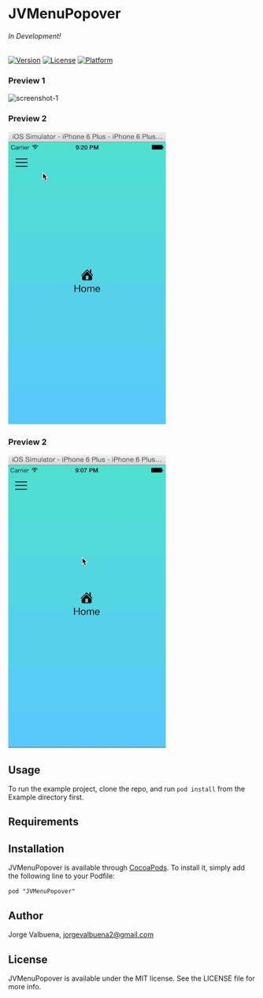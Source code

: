 # JVMenuPopover

###### In Development!

[![Version](https://img.shields.io/cocoapods/v/JVMenuPopover.svg?style=flat)](http://cocoadocs.org/docsets/JVMenuPopover)
[![License](https://img.shields.io/cocoapods/l/JVMenuPopover.svg?style=flat)](http://cocoadocs.org/docsets/JVMenuPopover)
[![Platform](https://img.shields.io/cocoapods/p/JVMenuPopover.svg?style=flat)](http://cocoadocs.org/docsets/JVMenuPopover)

### Preview 1

![screenshot-1](http://i.imgur.com/6zWfnBH.gifv)

<!--<a href="http://www.youtube.com/watch?feature=player_embedded&v=PeAu5T2dbAk?autoplay=1" target="_blank"><img src="http://img.youtube.com/vi/PeAu5T2dbAk/0.jpg" 
alt="Preview 1" width="420" height="315" border="1" /></a>-->

<!--<iframe width="420" height="315" src="https://www.youtube.com/embed/PeAu5T2dbAk?autoplay=1" frameborder="0" allowfullscreen></iframe>-->

### Preview 2
![screenshot-1](Example/Previews/menu_with_nopic.gif)

### Preview 2
![screenshot-1](Example/Previews/menu_with_vibrancy.gif)

## Usage

To run the example project, clone the repo, and run `pod install` from the Example directory first.

## Requirements

## Installation

JVMenuPopover is available through [CocoaPods](http://cocoapods.org). To install
it, simply add the following line to your Podfile:

    pod "JVMenuPopover"

## Author

Jorge Valbuena, jorgevalbuena2@gmail.com

## License

JVMenuPopover is available under the MIT license. See the LICENSE file for more info.

